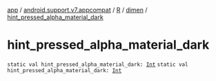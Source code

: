 [app](../../../index.md) / [android.support.v7.appcompat](../../index.md) / [R](../index.md) / [dimen](index.md) / [hint_pressed_alpha_material_dark](./hint_pressed_alpha_material_dark.md)

# hint_pressed_alpha_material_dark

`static val hint_pressed_alpha_material_dark: `[`Int`](https://kotlinlang.org/api/latest/jvm/stdlib/kotlin/-int/index.html)
`static val hint_pressed_alpha_material_dark: `[`Int`](https://kotlinlang.org/api/latest/jvm/stdlib/kotlin/-int/index.html)